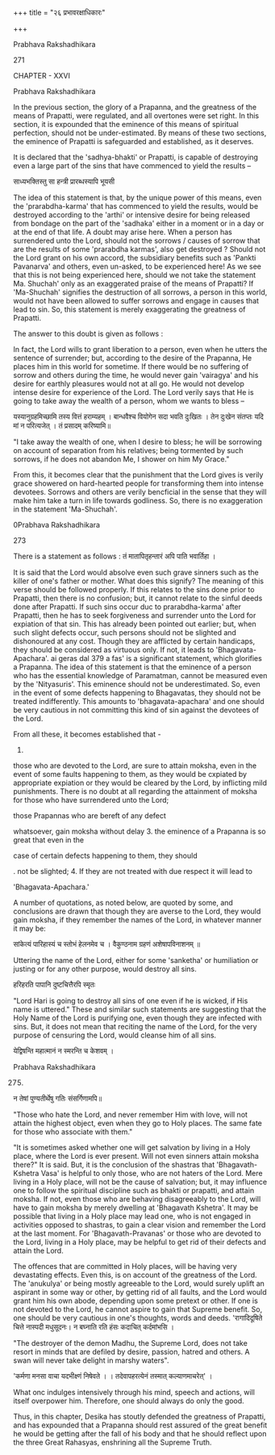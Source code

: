 +++
title = "२६ प्रभावरक्षाधिकारः"

+++

Prabhava Rakshadhikara

271

CHAPTER - XXVI

Prabhava Rakshadhikara

In the previous section, the glory of a Prapanna, and the greatness of the means of Prapatti, were regulated, and all overtones were set right. In this section, it is expounded that the eminence of this means of spiritual perfection, should not be under-estimated. By means of these two sections, the eminence of Prapatti is safeguarded and established, as it deserves.

It is declared that the 'sadhya-bhakti' or Prapatti, is capable of destroying even a large part of the sins that have commenced to yield the results –

साध्यभक्तिस्तु सा हन्त्री प्रारब्धस्यापि भूयसी

The idea of this statement is that, by the unique power of this means, even the 'prarabdha-karma' that has commenced to yield the results, would be destroyed according to the 'arthi' or intensive desire for being released from bondage on the part of the 'sadhaka' either in a moment or in a day or at the end of that life. A doubt may arise here. When a person has surrendered unto the Lord, should not the sorrows / causes of sorrow that are the results of some 'prarabdha karmas', also get destroyed ? Should not the Lord grant on his own accord, the subsidiary benefits such as 'Pankti Pavanarva' and others, even un-asked, to be experienced here! As we see that this is not being experienced here, should we not take the statement Ma. Shuchah' only as an exaggerated praise of the means of Prapatti? If 'Ma-Shuchah' signifies the destruction of all sorrows, a person in this world, would not have been allowed to suffer sorrows and engage in causes that lead to sin. So, this statement is merely exaggerating the greatness of Prapatti.

The answer to this doubt is given as follows :

In fact, the Lord wills to grant liberation to a person, even when he utters the sentence of surrender; but, according to the desire of the Prapanna, He places him in this world for sometime. If there would be no suffering of sorrow and others during the time, he would never gain 'vairagya' and his desire for earthly pleasures would not at all go. He would not develop intense desire for experience of the Lord. The Lord verily says that He is going to take away the wealth of a person, whom we wants to bless –

यस्यानुग्रहमिच्छामि तस्य वित्तं हराम्यहम् । बान्धवैश्च वियोगेन सदा भवति दुःखितः । तेन दुःखेन संतप्तः यदि मां न परित्यजेत् । तं प्रसादम् करिष्यामि॥

"I take away the wealth of one, when I desire to bless; he will be sorrowing on account of separation from his relatives; being tormented by such sorrows, if he does not abandon Me, I shower on him My Grace."

From this, it becomes clear that the punishment that the Lord gives is verily grace showered on hard-hearted people for transforming them into intense devotees. Sorrows and others are verily bencficial in the sense that they will make him take a turn in life towards godliness. So, there is no exaggeration in the statement 'Ma-Shuchah'.

0Prabhava Rakshadhikara

273

There is a statement as follows : तं मातापितृहन्तारं अपि पाति भवार्तिहा ।

It is said that the Lord would absolve even such grave sinners such as the killer of one's father or mother. What does this signify? The meaning of this verse should be followed properly. If this relates to the sins done prior to Prapatti, then there is no confusion; but, it cannot relate to the sinful deeds done after Prapatti. If such sins occur duc to prarabdha-karma' after Prapatti, then he has to seek forgiveness and surrender unto the Lord for expiation of that sin. This has already been pointed out earlier; but, when such slight defects occur, such persons should not be slighted and dishonoured at any cost. Though they are afflicted by certain handicaps, they should be considered as virtuous only. If not, it leads to 'Bhagavata-Apachara'. ai geras dal 379 a fas' is a significant statement, which glorifies a Prapanna. The idea of this statement is that the eminence of a person who has the essential knowledge of Paramatman, cannot be measured even by the 'Nityasuris'. This eminence should not be underestimated. So, even in the event of some defects happening to Bhagavatas, they should not be treated indifferently. This amounts to 'bhagavata-apachara' and one should be very cautious in not committing this kind of sin against the devotees of the Lord.

From all these, it becomes established that -

1.

those who are devoted to the Lord, are sure to attain moksha, even in the event of some faults happening to them, as they would be cxpiated by appropriate expiation or they would be cleared by the Lord, by inflicting mild punishments. There is no doubt at all regarding the attainment of moksha for those who have surrendered unto the Lord;

those Prapannas who are bereft of any defect

whatsoever, gain moksha without delay 3. the eminence of a Prapanna is so great that even in the

case of certain defects happening to them, they should

. not be slighted; 4. If they are not treated with due respect it will lead to

'Bhagavata-Apachara.'

A number of quotations, as noted below, are quoted by some, and conclusions are drawn that though they are averse to the Lord, they would gain moksha, if they remember the names of the Lord, in whatever manner it may be:

सांकेत्यं पारिहास्यं च स्तोभं हेलनमेव च । वैकुण्ठनाम ग्रहणं अशेषापविनाशनम् ॥

Uttering the name of the Lord, either for some 'sanketha' or humiliation or justing or for any other purpose, would destroy all sins.

हरिहरति पापानि दुष्टचित्तैरपि स्मृतः

"Lord Hari is going to destroy all sins of one even if he is wicked, if His name is uttered." These and similar such statements are suggesting that the Holy Name of the Lord is purifying one, even though they are infected with sins. But, it does not mean that reciting the name of the Lord, for the very purpose of censuring the Lord, would cleanse him of all sins.

येद्विषन्ति महात्मानं न स्मरन्ति च केशवम् ।

Prabhava Rakshadhikara

275.

न तेषां पुण्यतीर्थेषु गतिः संसर्गिणामपि॥

"Those who hate the Lord, and never remember Him with love, will not attain the highest object, even when they go to Holy places. The same fate for those who associate with them."

"It is sometimes asked whether one will get salvation by living in a Holy place, where the Lord is ever present. Will not even sinners attain moksha there?" It is said. But, it is the conclusion of the shastras that 'Bhagavath-Kshetra Vasa' is helpful to only those, who are not haters of the Lord. Mere living in a Holy place, will not be the cause of salvation; but, it may influence one to follow the spiritual discipline such as bhakti or prapatti, and attain moksha. If not, even those who are behaving disagreeably to the Lord, will have to gain moksha by merely dwelling at 'Bhagavath Kshetra'. It may be possible that living in a Holy place may lead one, who is not engaged in activities opposed to shastras, to gain a clear vision and remember the Lord at the last moment. For 'Bhagavath-Pravanas' or those who are devoted to the Lord, living in a Holy place, may be helpful to get rid of their defects and attain the Lord.

The offences that are committed in Holy places, will be having very devastating effects. Even this, is on account of the greatness of the Lord. The 'anukulya' or being mostly agreeable to the Lord, would surely uplift an aspirant in some way or other, by getting rid of all faults, and the Lord would grant him his own abode, depending upon some pretext or other. If one is not devoted to the Lord, he cannot aspire to gain that Supreme benefit. So, one should be very cautious in one's thoughts, words and deeds. 'रागादिदूषिते चित्ते नास्पदी मधुसूदनः। न बघ्नाति रति हंसः कदाचित् कर्दमांभसि ।

"The destroyer of the demon Madhu, the Supreme Lord, does not take resort in minds that are defiled by desire, passion, hatred and others. A swan will never take delight in marshy waters".

'कर्मणा मनसा वाचा यदभीक्ष्णं निषेवते । । तदेवापहरत्येनं तस्मात् कल्याणमाचरेत्' ।

What onc indulges intensively through his mind, speech and actions, will itself overpower him. Therefore, one should always do only the good.

Thus, in this chapter, Desika has stoutly defended the greatness of Prapatti, and has expounded that a Prapanna should rest assured of the great benefit he would be getting after the fall of his body and that he should reflect upon the three Great Rahasyas, enshrining all the Supreme Truth.
